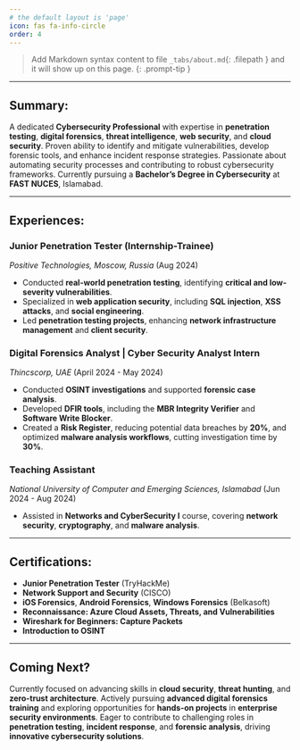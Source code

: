 ```yaml
---
# the default layout is 'page'
icon: fas fa-info-circle
order: 4
---
```


> Add Markdown syntax content to file `_tabs/about.md`{: .filepath } and it will show up on this page.
{: .prompt-tip }
---

## **Summary:**  
A dedicated **Cybersecurity Professional** with expertise in **penetration testing**, **digital forensics**, **threat intelligence**, **web security**, and **cloud security**. Proven ability to identify and mitigate vulnerabilities, develop forensic tools, and enhance incident response strategies. Passionate about automating security processes and contributing to robust cybersecurity frameworks. Currently pursuing a **Bachelor’s Degree in Cybersecurity** at **FAST NUCES**, Islamabad.

---

## **Experiences:**  

### **Junior Penetration Tester (Internship-Trainee)**  
*Positive Technologies, Moscow, Russia* (Aug 2024)  
- Conducted **real-world penetration testing**, identifying **critical and low-severity vulnerabilities**.  
- Specialized in **web application security**, including **SQL injection**, **XSS attacks**, and **social engineering**.  
- Led **penetration testing projects**, enhancing **network infrastructure management** and **client security**.  

### **Digital Forensics Analyst | Cyber Security Analyst Intern**  
*Thincscorp, UAE* (April 2024 - May 2024)  
- Conducted **OSINT investigations** and supported **forensic case analysis**.  
- Developed **DFIR tools**, including the **MBR Integrity Verifier** and **Software Write Blocker**.  
- Created a **Risk Register**, reducing potential data breaches by **20%**, and optimized **malware analysis workflows**, cutting investigation time by **30%**.  

### **Teaching Assistant**  
*National University of Computer and Emerging Sciences, Islamabad* (Jun 2024 - Aug 2024)  
- Assisted in **Networks and CyberSecurity I** course, covering **network security**, **cryptography**, and **malware analysis**.  

---

## **Certifications:**  

- **Junior Penetration Tester** (TryHackMe)  
- **Network Support and Security** (CISCO)  
- **iOS Forensics**, **Android Forensics**, **Windows Forensics** (Belkasoft)  
- **Reconnaissance: Azure Cloud Assets, Threats, and Vulnerabilities**  
- **Wireshark for Beginners: Capture Packets**  
- **Introduction to OSINT**  

---

## **Coming Next?**  
Currently focused on advancing skills in **cloud security**, **threat hunting**, and **zero-trust architecture**. Actively pursuing **advanced digital forensics training** and exploring opportunities for **hands-on projects** in **enterprise security environments**. Eager to contribute to challenging roles in **penetration testing**, **incident response**, and **forensic analysis**, driving **innovative cybersecurity solutions**.

